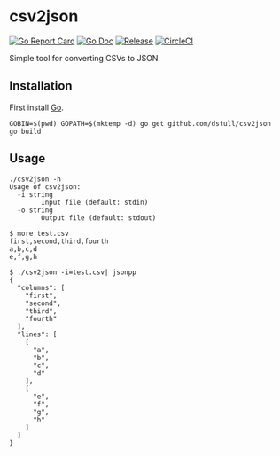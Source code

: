 # csv2json

[![Go Report Card](https://goreportcard.com/badge/github.com/dstull/csv2json?style=flat-square)](https://goreportcard.com/report/github.com/dstull/csv2json)
[![Go Doc](https://img.shields.io/badge/godoc-reference-blue.svg?style=flat-square)](http://godoc.org/github.com/dstull/csv2json)
[![Release](https://img.shields.io/github/release/dstull/csv2json.svg?style=flat-square)](https://github.com/dstull/csv2json/releases/latest)
[![CircleCI](https://circleci.com/gh/dstull/csv2json/tree/master.svg?style=shield)](https://circleci.com/gh/dstull/csv2json/tree/master)

Simple tool for converting CSVs to JSON

## Installation

First install [Go](http://golang.org).

```shell
GOBIN=$(pwd) GOPATH=$(mktemp -d) go get github.com/dstull/csv2json
go build
```

## Usage

```shell
./csv2json -h
Usage of csv2json:
  -i string
    	Input file (default: stdin)
  -o string
    	Output file (default: stdout)

$ more test.csv
first,second,third,fourth
a,b,c,d
e,f,g,h

$ ./csv2json -i=test.csv| jsonpp
{
  "columns": [
    "first",
    "second",
    "third",
    "fourth"
  ],
  "lines": [
    [
      "a",
      "b",
      "c",
      "d"
    ],
    [
      "e",
      "f",
      "g",
      "h"
    ]
  ]
}
```
